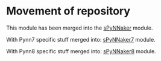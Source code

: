 Movement of repository
======================

This module has been merged into the [sPyNNaker](https://github.com/SpiNNakerManchester/sPyNNaker) module.

With Pynn7 specific stuff merged into: [sPyNNaker7](https://github.com/SpiNNakerManchester/sPyNNaker7) module.
    
With Pynn8 specific stuff merged into: [sPyNNaker8](https://github.com/SpiNNakerManchester/sPyNNaker8) module.


